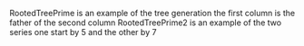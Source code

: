 RootedTreePrime is an example of the tree generation the first column is the father of the second column
RootedTreePrime2 is an example of the two series one start by 5 and the other by 7
